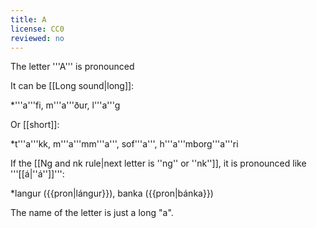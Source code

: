 ```yaml
---
title: A
license: CC0
reviewed: no
---
```


The letter '''A''' is pronounced <Audio src="GNxf.mp3" inline/>. This is the same sound as in the English word ''f'''a'''ther''.

It can be [[Long sound|long]]:

*'''a'''fi, m'''a'''ður, l'''a'''g

Or [[short]]:

*t'''a'''kk, m'''a'''mm'''a''', sof'''a''', h'''a'''mborg'''a'''ri

If the [[Ng and nk rule|next letter is ''ng'' or ''nk'']], it is pronounced like '''[[á|''á'']]''':

*langur ({{pron|lángur}}), banka ({{pron|bánka}})

The name of the letter is just a long "a".

